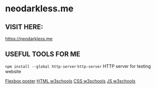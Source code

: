 # neodarkless.me
## VISIT HERE:
https://neodarkless.me
## USEFUL TOOLS FOR ME
```npm install --global http-server```
```http-server```
HTTP server for testing website


[Flexbox poster](https://css-tricks.com/wp-content/uploads/2022/02/css-flexbox-poster.png)
[HTML w3schools](https://www.w3schools.com/html/default.asp)
[CSS w3schools](https://www.w3schools.com/css/default.asp)
[JS w3schools](https://www.w3schools.com/js/default.asp)
